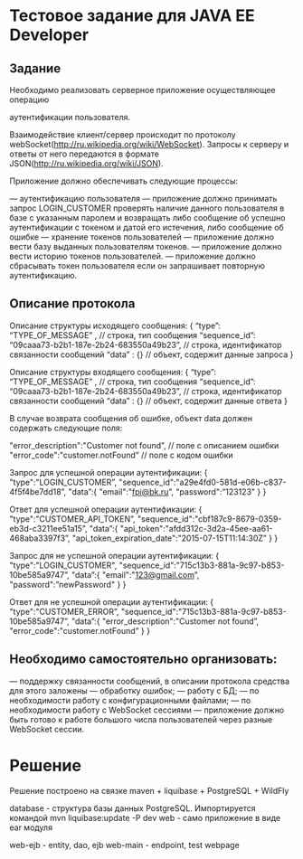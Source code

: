 # Тестовое задание для JAVA EE Developer

## Задание

Необходимо реализовать серверное приложение осуществляющее операцию

аутентификации пользователя.

Взаимодействие клиент/сервер происходит по протоколу webSocket(http://ru.wikipedia.org/wiki/WebSocket). Запросы к серверу и ответы от него передаются в формате JSON(http://ru.wikipedia.org/wiki/JSON).

Приложение должно обеспечивать следующие процессы:

— аутентификацию пользователя
— приложение должно принимать запрос LOGIN_CUSTOMER проверять наличие данного пользователя в базе с указанным паролем и возвращать либо сообщение об успешно аутентификации с токеном и датой его истечения, либо сообщение об ошибке
— хранение токенов пользователей
— приложение должно вести базу выданных пользователям токенов.
— приложение должно вести историю токенов пользователей.
— приложение должно сбрасывать токен пользователя если он запрашивает повторную аутентификацию.

## Описание протокола

Описание структуры исходящего сообщения:
{
  “type”: “TYPE_OF_MESSAGE” , // строка, тип сообщения
  “sequence_id”: “09caaa73-b2b1-187e-2b24-683550a49b23”, // строка, идентификатор связанности сообщений
  “data” : {} // объект, содержит данные запроса
}

Описание структуры входящего сообщения:
{
  “type”: “TYPE_OF_MESSAGE” , // строка, тип сообщения
  “sequence_id”: “09caaa73-b2b1-187e-2b24-683550a49b23”, // строка, идентификатор связанности сообщений
  “data” : {} // объект, содержит данные ответа
}

В случае возврата сообщения об ошибке, объект data должен содержать следующие поля:

"error_description":"Customer not found”, // поле с описанием ошибки
"error_code":"customer.notFound” // поле с кодом ошибки

Запрос для успешной операции аутентификации:
{
  "type":"LOGIN_CUSTOMER”,
  "sequence_id":"a29e4fd0-581d-e06b-c837-4f5f4be7dd18”,
  "data”:{
        "email":"fpi@bk.ru”,
        "password":”123123"
  }
}

Ответ для успешной операции аутентификации:
{
  "type":"CUSTOMER_API_TOKEN”,
  "sequence_id":"cbf187c9-8679-0359-eb3d-c3211ee51a15”,
  "data”:{
         "api_token":"afdd312c-3d2a-45ee-aa61-468aba3397f3”,
         "api_token_expiration_date":"2015-07-15T11:14:30Z”
  }
}

Запрос для не успешной операции аутентификации:
{
  "type":"LOGIN_CUSTOMER",
  "sequence_id":"715c13b3-881a-9c97-b853-10be585a9747”,
  "data”:{
        "email":"123@gmail.com”,
        "password":”newPassword"
  }
}

Ответ для не успешной операции аутентификации:
{
  "type":"CUSTOMER_ERROR”,
  "sequence_id":"715c13b3-881a-9c97-b853-10be585a9747”,
  "data”:{
       "error_description":"Customer not found”,
       "error_code":"customer.notFound”
  }
}

## Необходимо самостоятельно организовать:
   
— поддержку связанности сообщений, в описании протокола средства для этого заложены
— обработку ошибок;
— работу с БД;
— по необходимости работу с конфигурационными файлами;
— по необходимости работу с WebSocket сессиями
— приложение должно быть готово к работе большого числа пользователей через разные WebSocket сессии.

# Решение

Решение построено на связке maven + liquibase + PostgreSQL + WildFly

database - структура базы данных PostgreSQL. Импортируется командой mvn liquibase:update -P dev
web - само приложение в виде ear модуля

web-ejb - entity, dao, ejb
web-main - endpoint, test webpage